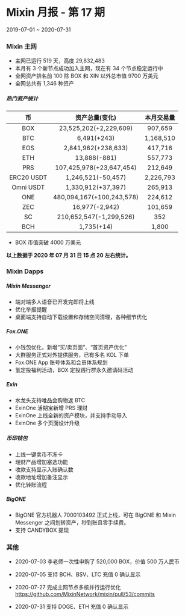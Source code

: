 # Mixin 月报 - 第 17 期

2019-07-01 ~ 2020-07-31

### Mixin 主网

- 主网已运行 519 天，高度 29,832,483
- 本月有 3 个新节点成功加入主网，现在有 34 个节点稳定运行中
- 全网资产排名前 100 除 BOX 和 XIN 以外总市值 9700 万美元
- 全网总共有 1,346 种资产

##### 热门资产统计

| 币          | 资产总量(变化)                  | 本月交易量     |
|:----------:|:-------------------------:|:---------:|
| BOX        | 23,525,202(+2,229,609)    | 907,659   |
| BTC        | 6,491(+243)               | 1,168,510 |
| EOS        | 2,841,962(+238,633)       | 417,716   |
| ETH        | 13,888(-881)              | 557,773   |
| PRS        | 107,425,978(+23,647,454)  | 212,649   |
| ERC20 USDT | 1,246,521(-50,457)        | 2,226,793 |
| Omni USDT  | 1,330,912(+37,397)        | 265,913   |
| ONE        | 480,094,167(+100,243,578) | 224,612   |
| ZEC        | 16,977(-2,942)            | 101,659   |
| SC         | 210,652,547(-1,299,526)   | 352       |
| BCH        | 1,735(+14)                | 1,800     |

- BOX 市值突破 4000 万美元

**以上数据于 2020 年 07 月 31 日 15 点 20 左右统计。**

### Mixin Dapps

##### Mixin Messenger

- 端对端多人语音已开发完即将上线
- 优化举报提醒
- 桌面端支持自动下载设置和存储空间清理，各种细节优化

##### Fox.ONE

- 小钱包优化，新增“买/卖页面”、“首页资产优化”
- 大群服务正式对外提供服务，已有多名 KOL 下单
- Fox.ONE App 账号体系和会员体系规划
- 氢定投福利活动，BOX 定投践行群永久邀请码活动

##### Exin

- 水龙头支持唯品会购物返 BTC
- ExinOne 活期宝新增 PRS 理财
- ExinOne 上线全新的资产模块，并支持手动导入
- ExinOne 多个页面设计升级

##### 币印钱包

- 上线一键卖币不冻卡
- 理财产品增加塞选功能
- 收款支持显示入账确认数
- 收款地址增加备注显示
- 优化转账流程

##### BigONE

- BigONE 官方机器人 7000103492 正式上线，可在 BigONE 和 Mixin Messenger 之间划转资产，秒到账且零手续费。
- 支持 CANDYBOX 提现

### 其他

- 2020-07-03
  李老师一次性申购了 520,000 BOX，价值 500 万人民币

- 2020-07-05
  支持 BCH、BSV、LTC 充值 0 确认显示

- 2020-07-27
  完成主网节点多核并行运行优化 https://github.com/MixinNetwork/mixin/pull/53/commits

- 2020-07-31
  支持 DOGE、ETH 充值 0 确认显示
